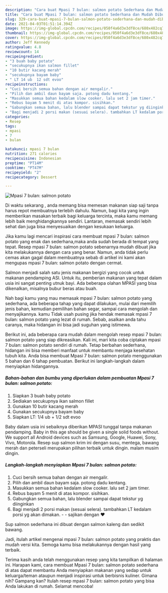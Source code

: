 ```yaml
---
description: "Cara buat Mpasi 7 bulan: salmon potato Sederhana dan Mudah Dibuat"
title: "Cara buat Mpasi 7 bulan: salmon potato Sederhana dan Mudah Dibuat"
slug: 329-cara-buat-mpasi-7-bulan-salmon-potato-sederhana-dan-mudah-dibuat
date: 2021-04-03T01:51:14.394Z
image: https://img-global.cpcdn.com/recipes/050f4a6d3e3df8ce/680x482cq70/mpasi-7-bulan-salmon-potato-foto-resep-utama.jpg
thumbnail: https://img-global.cpcdn.com/recipes/050f4a6d3e3df8ce/680x482cq70/mpasi-7-bulan-salmon-potato-foto-resep-utama.jpg
cover: https://img-global.cpcdn.com/recipes/050f4a6d3e3df8ce/680x482cq70/mpasi-7-bulan-salmon-potato-foto-resep-utama.jpg
author: Jeff Kennedy
ratingvalue: 4.8
reviewcount: 14
recipeingredient:
- "3 buah baby potato"
- "secukupnya ikan salmon fillet"
- "10 butir kacang merah"
- "secukupnya bayam baby"
- " LT 14 ub  12 sdt evoo"
recipeinstructions:
- "Cuci bersih semua bahan dengan air mengalir."
- "Pilih dan ambil daun bayam saja. potong dadu kentang."
- "Masukkan semua bahan kedalam slow cooker. lalu set 2 jam timer."
- "Rebus bayam 5 menit di atas kompor. sisihkan."
- "Gabungkan semua bahan, lalu blender sampai dapat tekstur yg diinginkan"
- "Bagi menjadi 2 porsi makan (sesuai selera). tambahkan LT kedalam porsi yg akan dimakan.   sajikan dengan ❤️"
categories:
- Resep
tags:
- mpasi
- 7
- bulan

katakunci: mpasi 7 bulan 
nutrition: 271 calories
recipecuisine: Indonesian
preptime: "PT14M"
cooktime: "PT47M"
recipeyield: "2"
recipecategory: Dessert

---
```



![Mpasi 7 bulan: salmon potato](https://img-global.cpcdn.com/recipes/050f4a6d3e3df8ce/680x482cq70/mpasi-7-bulan-salmon-potato-foto-resep-utama.jpg)

Di waktu  sekarang , anda memang bisa memesan makanan siap saji tanpa harus repot membuatnya terlebih dahulu. Namun, bagi kita yang ingin memberikan masakan terbaik bagi keluarga tercinta, maka kamu memang lebih baik menghidangkannya sendiri. Lantaran, memasak sendiri lebih sehat dan juga bisa menyesuaikan dengan kesukaan keluarga.

Jika kamu lagi mencari inspirasi cara membuat mpasi 7 bulan: salmon potato yang enak dan sederhana,maka anda sudah berada di tempat yang tepat. Resep mpasi 7 bulan: salmon potato  sebenarnya mudah dibuat jika kita melakukannya dengan cara yang benar. Namun, anda tidak perlu cemas akan gagal dalam membuatnya 
sebab di artikel ini kami akan mengupas mpasi 7 bulan: salmon potato dengan cermat.  

Salmon menjadi salah satu jenis makanan bergizi yang cocok untuk makanan pendamping ASI. Untuk itu, pemberian makanan yang tepat dalam usia ini sangat penting utnuk bayi. Ada beberapa olahan MPASI yang bisa dikenalkan, misalnya bubur beras atau buah.

Nah bagi kamu yang mau memasak mpasi 7 bulan: salmon potato yang sederhana, ada beberapa tahap yang dapat dilakukan, mulai dari memilih jenis bahan, kemudian pemilihan bahan segar, sampai cara mengolah dan menyajikannya. kamu Tidak usah pusing jika hendak memasak mpasi 7 bulan: salmon potato yang lezat di rumah. Sebab, asalkan anda  tahu caranya, maka hidangan ini bisa jadi suguhan yang istimewa.

Berikut ini, ada beberapa cara mudah dalam mengolah resep mpasi 7 bulan: salmon potato yang siap dikreasikan. Kali ini, mari kita coba ciptakan mpasi 7 bulan: salmon potato sendiri di rumah. Tetap berbahan sederhana, hidangan ini bisa memberi manfaat untuk membantu menjaga kesehatan tubuh kita. Anda bisa membuat Mpasi 7 bulan: salmon potato menggunakan 5 bahan dan 6 tahap pembuatan. Berikut ini langkah-langkah dalam menyiapkan hidangannya.

<!--inarticleads1-->

##### Bahan-bahan dan bumbu yang diperlukan dalam pembuatan Mpasi 7 bulan: salmon potato:

1. Siapkan 3 buah baby potato
1. Sediakan secukupnya ikan salmon fillet
1. Gunakan 10 butir kacang merah
1. Gunakan secukupnya bayam baby
1. Siapkan  LT: 1/4 ub + 1/2 sdt evoo


Baby dalam usia ini sebaiknya diberikan MPASI tunggal tanpa makanan pendamping. Baby in this age should be given a single solid foods without. We support all Android devices such as Samsung, Google, Huawei, Sony, Vivo, Motorola. Resep sup salmon krim ini dengan susu, mentega, bawang merah dan peterseli merupakan pilihan terbaik untuk dingin. malam musim dingin. 

<!--inarticleads2-->

##### Langkah-langkah menyiapkan Mpasi 7 bulan: salmon potato:

1. Cuci bersih semua bahan dengan air mengalir.
1. Pilih dan ambil daun bayam saja. potong dadu kentang.
1. Masukkan semua bahan kedalam slow cooker. lalu set 2 jam timer.
1. Rebus bayam 5 menit di atas kompor. sisihkan.
1. Gabungkan semua bahan, lalu blender sampai dapat tekstur yg diinginkan
1. Bagi menjadi 2 porsi makan (sesuai selera). tambahkan LT kedalam porsi yg akan dimakan.  -  - sajikan dengan ❤️


Sup salmon sederhana ini dibuat dengan salmon kaleng dan sedikit bawang. 

Jadi, itulah artikel mengenai  mpasi 7 bulan: salmon potato  yang praktis dan mudah versi kita. Semoga kamu bisa melakukannya dengan hasil yang terbaik. 

Terima kasih anda telah menggunakan resep yang kita tampilkan di halaman ini. Harapan kami, cara membuat  Mpasi 7 bulan: salmon potato sederhana di atas dapat membantu Anda menyiapkan makanan yang sedap untuk keluarga/teman ataupun menjadi inspirasi untuk berbisnis kuliner. Gimana nih? Gampang kan? Itulah resep mpasi 7 bulan: salmon potato yang bisa Anda lakukan di rumah. Selamat mencoba!

